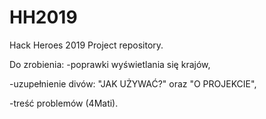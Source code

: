 # HH2019
Hack Heroes 2019 Project repository.

Do zrobienia:
  -poprawki wyświetlania się krajów,
  
  -uzupełnienie divów: "JAK UŻYWAĆ?" oraz "O PROJEKCIE",
  
  -treść problemów (4Mati).
